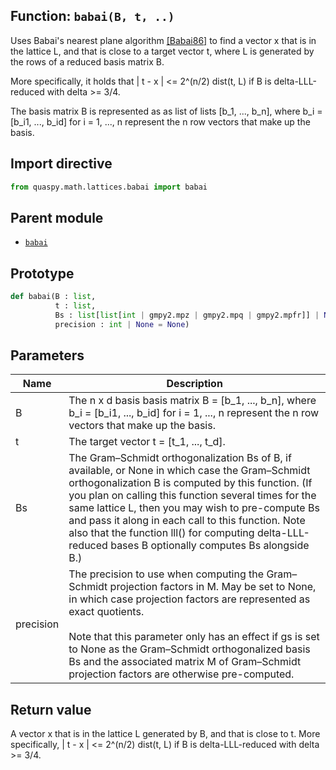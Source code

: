 ## Function: <code>babai(B, t, ..)</code>
Uses Babai's nearest plane algorithm [[Babai86]](https://doi.org/10.1007/BF02579403) to find a vector x that is in the lattice L, and that is close to a target vector t, where L is generated by the rows of a reduced basis matrix B.

More specifically, it holds that | t - x | <= 2^(n/2) dist(t, L) if B is delta-LLL-reduced with delta >= 3/4.

The basis matrix B is represented as as list of lists [b_1, ..., b_n], where b_i = [b_i1, ..., b_id] for i = 1, ..., n represent the n row vectors that make up the basis.

## Import directive
```python
from quaspy.math.lattices.babai import babai
```

## Parent module
- [<code>babai</code>](README.md)

## Prototype
```python
def babai(B : list,
          t : list,
          Bs : list[list[int | gmpy2.mpz | gmpy2.mpq | gmpy2.mpfr]] | None = None,
          precision : int | None = None)
```

## Parameters
| <b>Name</b> | <b>Description</b> |
| ----------- | ------------------ |
| B | The n x d basis basis matrix B = [b_1, ..., b_n], where b_i = [b_i1, ..., b_id] for i = 1, ..., n represent the n row vectors that make up the basis. |
| t | The target vector t = [t_1, ..., t_d]. |
| Bs | The Gram–Schmidt orthogonalization Bs of B, if available, or None in which case the Gram–Schmidt orthogonalization B is computed by this function. (If you plan on calling this function several times for the same lattice L, then you may wish to pre-compute Bs and pass it along in each call to this function. Note also that the function lll() for computing delta-LLL-reduced bases B optionally computes Bs alongside B.) |
| precision | The precision to use when computing the Gram–Schmidt projection factors in M. May be set to None, in which case projection factors are represented as exact quotients.<br><br>Note that this parameter only has an effect if gs is set to None as the Gram–Schmidt orthogonalized basis Bs and the associated matrix M of Gram–Schmidt projection factors are otherwise pre-computed. |

## Return value
A vector x that is in the lattice L generated by B, and that is close to t. More specifically, | t - x | <= 2^(n/2) dist(t, L) if B is delta-LLL-reduced with delta >= 3/4.

